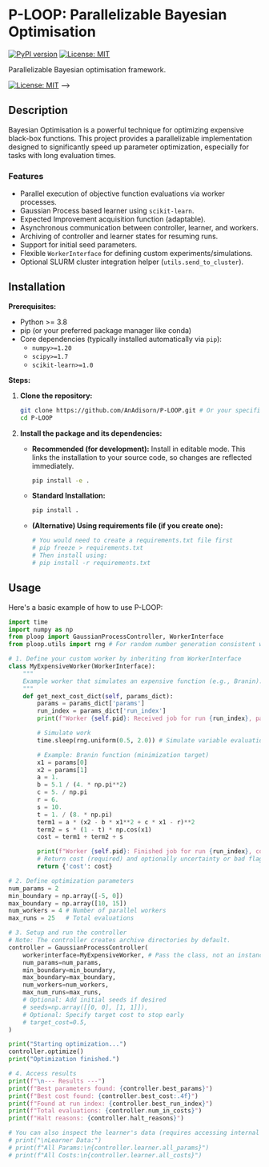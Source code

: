 # P-LOOP: Parallelizable Bayesian Optimisation

[![PyPI version](https://img.shields.io/pypi/v/ploop.svg)](https://pypi.org/project/ploop/) [![License: MIT](https://img.shields.io/badge/License-MIT-yellow.svg)](https://opensource.org/licenses/MIT)

Parallelizable Bayesian optimisation framework.

<!-- Example: [![Build Status](https://gitlab.pks.mpg.de/fs1/machine-learning/bayesianoptimisation/badges/main/pipeline.svg)](https://gitlab.pks.mpg.de/fs1/machine-learning/bayesianoptimisation/-/commits/main) -->
[![License: MIT](https://img.shields.io/badge/License-MIT-yellow.svg)](https://opensource.org/licenses/MIT) -->

## Description

Bayesian Optimisation is a powerful technique for optimizing expensive black-box functions. This project provides a parallelizable implementation designed to significantly speed up parameter optimization, especially for tasks with long evaluation times.

### Features

*   Parallel execution of objective function evaluations via worker processes.
*   Gaussian Process based learner using `scikit-learn`.
*   Expected Improvement acquisition function (adaptable).
*   Asynchronous communication between controller, learner, and workers.
*   Archiving of controller and learner states for resuming runs.
*   Support for initial seed parameters.
*   Flexible `WorkerInterface` for defining custom experiments/simulations.
*   Optional SLURM cluster integration helper (`utils.send_to_cluster`).

## Installation

**Prerequisites:**

*   Python >= 3.8
*   pip (or your preferred package manager like conda)
*   Core dependencies (typically installed automatically via `pip`):
    *   `numpy>=1.20`
    *   `scipy>=1.7`
    *   `scikit-learn>=1.0`

**Steps:**

1.  **Clone the repository:**
    ```bash
    git clone https://github.com/AnAdisorn/P-LOOP.git # Or your specific repo URL
    cd P-LOOP
    ```

2.  **Install the package and its dependencies:**
    *   **Recommended (for development):** Install in editable mode. This links the installation to your source code, so changes are reflected immediately.
        ```bash
        pip install -e .
        ```
    *   **Standard Installation:**
        ```bash
        pip install .
        ```
    *   **(Alternative) Using requirements file (if you create one):**
        ```bash
        # You would need to create a requirements.txt file first
        # pip freeze > requirements.txt
        # Then install using:
        # pip install -r requirements.txt
        ```

## Usage

Here's a basic example of how to use P-LOOP:

```python
import time
import numpy as np
from ploop import GaussianProcessController, WorkerInterface
from ploop.utils import rng # For random number generation consistent with ploop

# 1. Define your custom worker by inheriting from WorkerInterface
class MyExpensiveWorker(WorkerInterface):
    """
    Example worker that simulates an expensive function (e.g., Branin).
    """
    def get_next_cost_dict(self, params_dict):
        params = params_dict['params']
        run_index = params_dict['run_index']
        print(f"Worker {self.pid}: Received job for run {run_index}, params: {params}")

        # Simulate work
        time.sleep(rng.uniform(0.5, 2.0)) # Simulate variable evaluation time

        # Example: Branin function (minimization target)
        x1 = params[0]
        x2 = params[1]
        a = 1.
        b = 5.1 / (4. * np.pi**2)
        c = 5. / np.pi
        r = 6.
        s = 10.
        t = 1. / (8. * np.pi)
        term1 = a * (x2 - b * x1**2 + c * x1 - r)**2
        term2 = s * (1 - t) * np.cos(x1)
        cost = term1 + term2 + s

        print(f"Worker {self.pid}: Finished job for run {run_index}, cost: {cost:.4f}")
        # Return cost (required) and optionally uncertainty or bad flag
        return {'cost': cost}

# 2. Define optimization parameters
num_params = 2
min_boundary = np.array([-5, 0])
max_boundary = np.array([10, 15])
num_workers = 4 # Number of parallel workers
max_runs = 25   # Total evaluations

# 3. Setup and run the controller
# Note: The controller creates archive directories by default.
controller = GaussianProcessController(
    workerinterface=MyExpensiveWorker, # Pass the class, not an instance
    num_params=num_params,
    min_boundary=min_boundary,
    max_boundary=max_boundary,
    num_workers=num_workers,
    max_num_runs=max_runs,
    # Optional: Add initial seeds if desired
    # seeds=np.array([[0, 0], [1, 1]]),
    # Optional: Specify target cost to stop early
    # target_cost=0.5,
)

print("Starting optimization...")
controller.optimize()
print("Optimization finished.")

# 4. Access results
print(f"\n--- Results ---")
print(f"Best parameters found: {controller.best_params}")
print(f"Best cost found: {controller.best_cost:.4f}")
print(f"Found at run index: {controller.best_run_index}")
print(f"Total evaluations: {controller.num_in_costs}")
print(f"Halt reasons: {controller.halt_reasons}")

# You can also inspect the learner's data (requires accessing internal state)
# print("\nLearner Data:")
# print(f"All Params:\n{controller.learner.all_params}")
# print(f"All Costs:\n{controller.learner.all_costs}")

